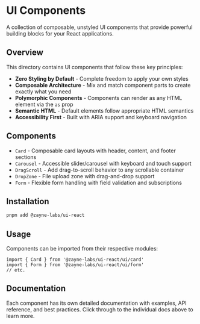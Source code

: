 # UI Components

A collection of composable, unstyled UI components that provide powerful building blocks for your React applications.

## Overview

This directory contains UI components that follow these key principles:

- **Zero Styling by Default** - Complete freedom to apply your own styles
- **Composable Architecture** - Mix and match component parts to create exactly what you need
- **Polymorphic Components** - Components can render as any HTML element via the `as` prop
- **Semantic HTML** - Default elements follow appropriate HTML semantics
- **Accessibility First** - Built with ARIA support and keyboard navigation

## Components

- `Card` - Composable card layouts with header, content, and footer sections
- `Carousel` - Accessible slider/carousel with keyboard and touch support
- `DragScroll` - Add drag-to-scroll behavior to any scrollable container
- `DropZone` - File upload zone with drag-and-drop support
- `Form` - Flexible form handling with field validation and subscriptions

## Installation

```bash
pnpm add @zayne-labs/ui-react
```

## Usage

Components can be imported from their respective modules:

```tsx
import { Card } from '@zayne-labs/ui-react/ui/card'
import { Form } from '@zayne-labs/ui-react/ui/form'
// etc.
```

## Documentation

Each component has its own detailed documentation with examples, API reference, and best practices. Click through to the individual docs above to learn more.
